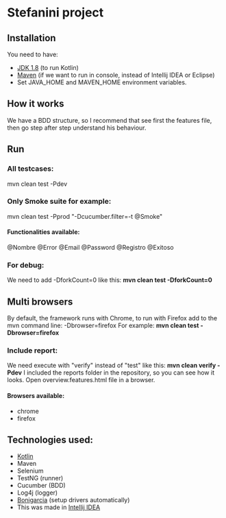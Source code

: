 # Stefanini project

## Installation
You need to have:

* [JDK 1.8](https://www.oracle.com/ar/java/technologies/javase/javase-jdk8-downloads.html) (to run Kotlin)
* [Maven](https://maven.apache.org/download.cgi) (if we want to run in console, instead of Intellij IDEA or Eclipse)
* Set JAVA_HOME and MAVEN_HOME environment variables.

## How it works
We have a BDD structure, so I recommend that see first the features file, then go step after step understand his behaviour.

## Run
### All testcases:
mvn clean test -Pdev

### Only Smoke suite for example:
mvn clean test -Pprod "-Dcucumber.filter=-t @Smoke"

#### Functionalities available:
@Nombre
@Error
@Email
@Password
@Registro
@Exitoso

### For debug:
We need to add -DforkCount=0 like this: <b>mvn clean test -DforkCount=0</b>

## Multi browsers
By default, the framework runs with Chrome, to run with Firefox add to the mvn command line: -Dbrowser=firefox For example: <b>mvn clean test -Dbrowser=firefox</b>

### Include report:
We need execute with "verify" instead of "test" like this: <b>mvn clean verify -Pdev</b>
I included the reports folder in the repository, so you can see how it looks.
Open overview.features.html file in a browser.

#### Browsers available:
* chrome 
* firefox

## Technologies used:
* [Kotlin](https://kotlinlang.org/)
* Maven
* Selenium
* TestNG (runner)
* Cucumber (BDD)
* Log4j (logger)
* [Bonigarcia](https://github.com/bonigarcia/webdrivermanager) (setup drivers automatically)
* This was made in [Intellij IDEA](https://www.jetbrains.com/idea/)